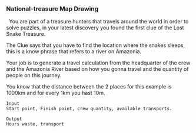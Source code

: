 ### National-treasure  Map Drawing
​
​
You are part of a treasure hunters that travels around the world in order to solve puzzles, in your latest discovery you found the first clue of the Lost Snake Treasure.

The Clue says that you have to find the location where the snakes sleeps, this is a know phrase that refers to a river on Amazonia.

Your job is to generate a travel calculation from the headquarter of the crew and the Amazonia River based on how you gonna travel and the quantity of people on this journey.

You know that the distance between the 2 places for this example is 1000km and for every 1km you hast 10m.
​
```
Input 
Start point, Finish point, crew quantity, available transports. 
```

```
Output
Hours waste, transport
```